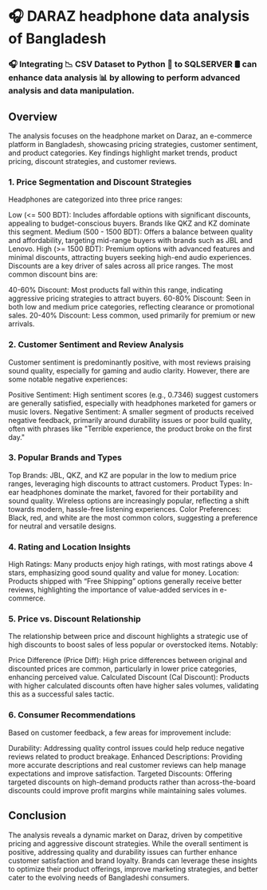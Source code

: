 # 🎧 DARAZ headphone data analysis of Bangladesh


### 🎧 Integrating 📉 CSV Dataset to Python 🐍 to SQLSERVER 🛢 can enhance data analysis 📊 by allowing to perform advanced analysis and data manipulation.

## Overview
The analysis focuses on the headphone market on Daraz, an e-commerce platform in Bangladesh, showcasing pricing strategies, customer sentiment, and product categories. Key findings highlight market trends, product pricing, discount strategies, and customer reviews.

### 1. Price Segmentation and Discount Strategies
Headphones are categorized into three price ranges:

Low (<= 500 BDT): Includes affordable options with significant discounts, appealing to budget-conscious buyers. Brands like QKZ and KZ dominate this segment.
Medium (500 - 1500 BDT): Offers a balance between quality and affordability, targeting mid-range buyers with brands such as JBL and Lenovo.
High (>= 1500 BDT): Premium options with advanced features and minimal discounts, attracting buyers seeking high-end audio experiences.
Discounts are a key driver of sales across all price ranges. The most common discount bins are:

40-60% Discount: Most products fall within this range, indicating aggressive pricing strategies to attract buyers.
60-80% Discount: Seen in both low and medium price categories, reflecting clearance or promotional sales.
20-40% Discount: Less common, used primarily for premium or new arrivals.
### 2. Customer Sentiment and Review Analysis
Customer sentiment is predominantly positive, with most reviews praising sound quality, especially for gaming and audio clarity. However, there are some notable negative experiences:

Positive Sentiment: High sentiment scores (e.g., 0.7346) suggest customers are generally satisfied, especially with headphones marketed for gamers or music lovers.
Negative Sentiment: A smaller segment of products received negative feedback, primarily around durability issues or poor build quality, often with phrases like "Terrible experience, the product broke on the first day."
### 3. Popular Brands and Types
Top Brands: JBL, QKZ, and KZ are popular in the low to medium price ranges, leveraging high discounts to attract customers.
Product Types: In-ear headphones dominate the market, favored for their portability and sound quality. Wireless options are increasingly popular, reflecting a shift towards modern, hassle-free listening experiences.
Color Preferences: Black, red, and white are the most common colors, suggesting a preference for neutral and versatile designs.

### 4. Rating and Location Insights
High Ratings: Many products enjoy high ratings, with most ratings above 4 stars, emphasizing good sound quality and value for money.
Location: Products shipped with “Free Shipping” options generally receive better reviews, highlighting the importance of value-added services in e-commerce.
### 5. Price vs. Discount Relationship
The relationship between price and discount highlights a strategic use of high discounts to boost sales of less popular or overstocked items. Notably:

Price Difference (Price Diff): High price differences between original and discounted prices are common, particularly in lower price categories, enhancing perceived value.
Calculated Discount (Cal Discount): Products with higher calculated discounts often have higher sales volumes, validating this as a successful sales tactic.

### 6. Consumer Recommendations
Based on customer feedback, a few areas for improvement include:

Durability: Addressing quality control issues could help reduce negative reviews related to product breakage.
Enhanced Descriptions: Providing more accurate descriptions and real customer reviews can help manage expectations and improve satisfaction.
Targeted Discounts: Offering targeted discounts on high-demand products rather than across-the-board discounts could improve profit margins while maintaining sales volumes.

## Conclusion
The analysis reveals a dynamic market on Daraz, driven by competitive pricing and aggressive discount strategies. While the overall sentiment is positive, addressing quality and durability issues can further enhance customer satisfaction and brand loyalty. Brands can leverage these insights to optimize their product offerings, improve marketing strategies, and better cater to the evolving needs of Bangladeshi consumers.

